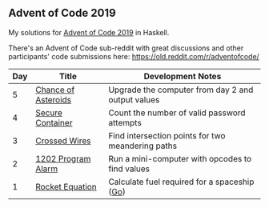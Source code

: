 ## Advent of Code 2019

My solutions for [Advent of Code 2019](http://adventofcode.com/2019) in Haskell.

There's an Advent of Code sub-reddit with great discussions and other participants' code submissions here: https://old.reddit.com/r/adventofcode/

Day | Title | Development Notes
--- | --- | ---
5 | [Chance of Asteroids](./src/Day05.hs) | Upgrade the computer from day 2 and output values
4 | [Secure Container](./src/Day04.hs) | Count the number of valid password attempts
3 | [Crossed Wires](./src/Day03.hs) | Find intersection points for two meandering paths
2 | [1202 Program Alarm](./src/Day02.hs) | Run a mini-computer with opcodes to find values
1 | [Rocket Equation](./src/Day01.hs) | Calculate fuel required for a spaceship ([Go](./golang/Day01.go))

